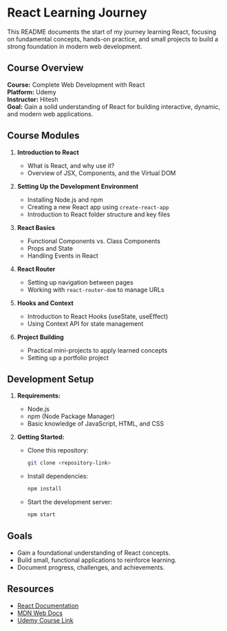# React Learning Journey

This README documents the start of my journey learning React, focusing on fundamental concepts, hands-on practice, and small projects to build a strong foundation in modern web development.

## Course Overview

**Course:** Complete Web Development with React  
**Platform:** Udemy  
**Instructor:** Hitesh  
**Goal:** Gain a solid understanding of React for building interactive, dynamic, and modern web applications.

## Course Modules

1. **Introduction to React**
   - What is React, and why use it?
   - Overview of JSX, Components, and the Virtual DOM

2. **Setting Up the Development Environment**
   - Installing Node.js and npm
   - Creating a new React app using `create-react-app`
   - Introduction to React folder structure and key files

3. **React Basics**
   - Functional Components vs. Class Components
   - Props and State
   - Handling Events in React

4. **React Router**
   - Setting up navigation between pages
   - Working with `react-router-dom` to manage URLs

5. **Hooks and Context**
   - Introduction to React Hooks (useState, useEffect)
   - Using Context API for state management

6. **Project Building**
   - Practical mini-projects to apply learned concepts
   - Setting up a portfolio project

## Development Setup

1. **Requirements:**
   - Node.js
   - npm (Node Package Manager)
   - Basic knowledge of JavaScript, HTML, and CSS

2. **Getting Started:**
   - Clone this repository:
     ```bash
     git clone <repository-link>
     ```
   - Install dependencies:
     ```bash
     npm install
     ```
   - Start the development server:
     ```bash
     npm start
     ```

## Goals

- Gain a foundational understanding of React concepts.
- Build small, functional applications to reinforce learning.
- Document progress, challenges, and achievements.

## Resources

- [React Documentation](https://reactjs.org/docs/getting-started.html)
- [MDN Web Docs](https://developer.mozilla.org/)
- [Udemy Course Link](<course-link>)
